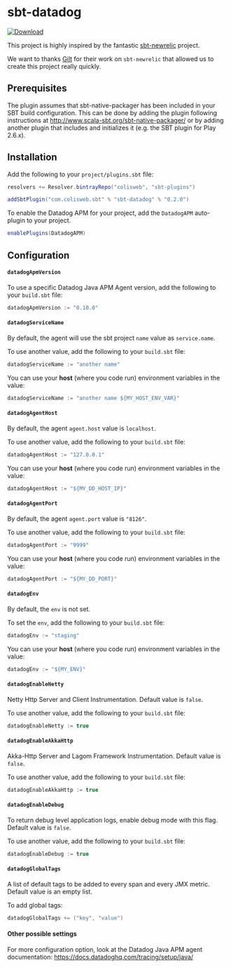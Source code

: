 # sbt-datadog

[ ![Download](https://api.bintray.com/packages/colisweb/sbt-plugins/sbt-datadog/images/download.svg) ](https://bintray.com/colisweb/sbt-plugins/sbt-datadog/_latestVersion)

This project is highly inspired by the fantastic [sbt-newrelic](https://github.com/gilt/sbt-newrelic) project.

We want to thanks [Gilt](http://tech.gilt.com) for their work on `sbt-newrelic` that allowed us to create this project really quickly.

Prerequisites
-------------

The plugin assumes that sbt-native-packager has been included in your SBT build configuration.
This can be done by adding the plugin following instructions at http://www.scala-sbt.org/sbt-native-packager/ or by adding
another plugin that includes and initializes it (e.g. the SBT plugin for Play 2.6.x).


Installation
------------

Add the following to your `project/plugins.sbt` file:

```scala
resolvers += Resolver.bintrayRepo("colisweb", "sbt-plugins")

addSbtPlugin("com.colisweb.sbt" % "sbt-datadog" % "0.2.0")
```

To enable the Datadog APM for your project, add the `DatadogAPM` auto-plugin to your project.

```scala
enablePlugins(DatadogAPM)
```

Configuration
-------------

#### `datadogApmVersion`

To use a specific Datadog Java APM Agent version, add the following to your `build.sbt` file:

```scala
datadogApmVersion := "0.10.0"
```

#### `datadogServiceName`

By default, the agent will use the sbt project `name` value as `service.name`. 

To use another value, add the following to your `build.sbt` file:

```scala
datadogServiceName := "another name"
```

You can use your **host** (where you code run) environment variables in the value:  

```scala
datadogServiceName := "another name ${MY_HOST_ENV_VAR}"
```

#### `datadogAgentHost`

By default, the agent `agent.host` value is `localhost`.

To use another value, add the following to your `build.sbt` file:

```scala
datadogAgentHost := "127.0.0.1"
```

You can use your **host** (where you code run) environment variables in the value:  

```scala
datadogAgentHost := "${MY_DD_HOST_IP}"
```

#### `datadogAgentPort`

By default, the agent `agent.port` value is `"8126"`.

To use another value, add the following to your `build.sbt` file:

```scala
datadogAgentPort := "9999"
```

You can use your **host** (where you code run) environment variables in the value:  

```scala
datadogAgentPort := "${MY_DD_PORT}"
```

#### `datadogEnv`

By default, the `env` is not set.

To set the `env`, add the following to your `build.sbt` file:

```scala
datadogEnv := "staging"
```

You can use your **host** (where you code run) environment variables in the value:  

```scala
datadogEnv := "${MY_ENV}"
```

#### `datadogEnableNetty`

Netty Http Server and Client Instrumentation. Default value is `false`.

To use another value, add the following to your `build.sbt` file:

```scala
datadogEnableNetty := true
```

#### `datadogEnableAkkaHttp`

Akka-Http Server and Lagom Framework Instrumentation. Default value is `false`.

To use another value, add the following to your `build.sbt` file:

```scala
datadogEnableAkkaHttp := true
```

#### `datadogEnableDebug`

To return debug level application logs, enable debug mode with this flag. Default value is `false`.

To use another value, add the following to your `build.sbt` file:

```scala
datadogEnableDebug := true
```

#### `datadogGlobalTags`

A list of default tags to be added to every span and every JMX metric. Default value is an empty list.

To add global tags:

```scala
datadogGlobalTags += ("key", "value")
```


#### Other possible settings

For more configuration option, look at the Datadog Java APM agent documentation: https://docs.datadoghq.com/tracing/setup/java/